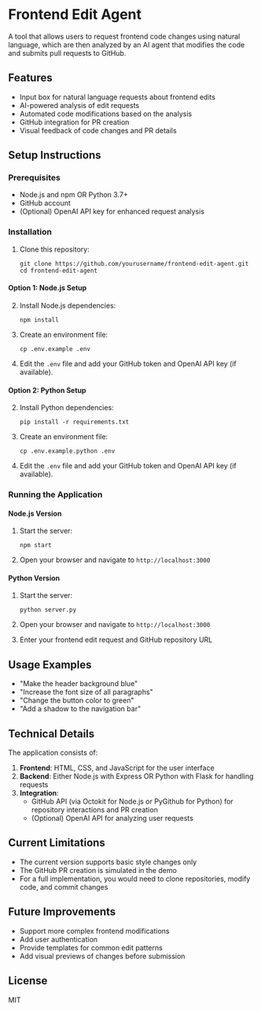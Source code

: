# Frontend Edit Agent

A tool that allows users to request frontend code changes using natural language, which are then analyzed by an AI agent that modifies the code and submits pull requests to GitHub.

## Features

- Input box for natural language requests about frontend edits
- AI-powered analysis of edit requests
- Automated code modifications based on the analysis
- GitHub integration for PR creation
- Visual feedback of code changes and PR details

## Setup Instructions

### Prerequisites

- Node.js and npm OR Python 3.7+
- GitHub account
- (Optional) OpenAI API key for enhanced request analysis

### Installation

1. Clone this repository:
   ```
   git clone https://github.com/yourusername/frontend-edit-agent.git
   cd frontend-edit-agent
   ```

#### Option 1: Node.js Setup

2. Install Node.js dependencies:
   ```
   npm install
   ```

3. Create an environment file:
   ```
   cp .env.example .env
   ```

4. Edit the `.env` file and add your GitHub token and OpenAI API key (if available).

#### Option 2: Python Setup

2. Install Python dependencies:
   ```
   pip install -r requirements.txt
   ```

3. Create an environment file:
   ```
   cp .env.example.python .env
   ```

4. Edit the `.env` file and add your GitHub token and OpenAI API key (if available).

### Running the Application

#### Node.js Version

1. Start the server:
   ```
   npm start
   ```

2. Open your browser and navigate to `http://localhost:3000`

#### Python Version

1. Start the server:
   ```
   python server.py
   ```

2. Open your browser and navigate to `http://localhost:3000`

3. Enter your frontend edit request and GitHub repository URL

## Usage Examples

- "Make the header background blue"
- "Increase the font size of all paragraphs"
- "Change the button color to green"
- "Add a shadow to the navigation bar"

## Technical Details

The application consists of:

1. **Frontend**: HTML, CSS, and JavaScript for the user interface
2. **Backend**: Either Node.js with Express OR Python with Flask for handling requests
3. **Integration**:
   - GitHub API (via Octokit for Node.js or PyGithub for Python) for repository interactions and PR creation
   - (Optional) OpenAI API for analyzing user requests

## Current Limitations

- The current version supports basic style changes only
- The GitHub PR creation is simulated in the demo
- For a full implementation, you would need to clone repositories, modify code, and commit changes

## Future Improvements

- Support more complex frontend modifications
- Add user authentication
- Provide templates for common edit patterns
- Add visual previews of changes before submission

## License

MIT